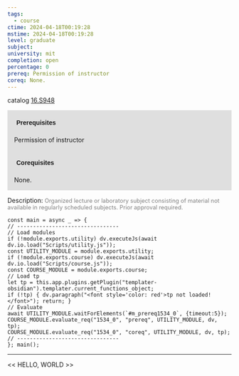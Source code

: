 ```yaml
---
tags:
  - course
ctime: 2024-04-18T00:19:28
mstime: 2024-04-18T00:19:28
level: graduate
subject: 
university: mit
completion: open
percentage: 0
prereq: Permission of instructor
coreq: None.
---
```


catalog [16.S948](http://student.mit.edu/catalog/m16b.html#16.S948)

<span style="display: block; padding: 15px; background-color: rgb(100, 100, 100, 0.2);"><font id="m_prereq1534_0" style="display: block; font-family: Arial, sans-serif; font-weight: bold; padding: 5px">Prerequisites</font><br><span id="prereq1534_0">Permission of instructor</span></span>
<span style="display: block; padding: 15px; background-color: rgb(100, 100, 100, 0.2);"><font id="m_coreq1534_0" style="display: block; font-family: Arial, sans-serif; font-weight: bold; padding: 5px">Corequisites</font><br><span id="coreq1534_0">None.</span></span>

<font style="">Description:</font>
<font style="color: grey; font-size: 0.8rem;">Organized lecture or laboratory subject consisting of material not available in regularly scheduled subjects. Prior approval required.</font>

```dataviewjs
const main = async _ => {
// --------------------------------
// Load modules
if (!module.exports.utility) dv.executeJs(await dv.io.load("Scripts/utility.js"));
const UTILITY_MODULE = module.exports.utility;
if (!module.exports.course) dv.executeJs(await dv.io.load("Scripts/course.js"));
const COURSE_MODULE = module.exports.course;
// Load tp
let tp = this.app.plugins.getPlugin("templater-obsidian").templater.current_functions_object;
if (!tp) { dv.paragraph("<font style='color: red'>tp not loaded!</font>"); return; }
// Evaluate
await UTILITY_MODULE.waitForElements(`#m_prereq1534_0`, {timeout:5});
COURSE_MODULE.evaluate_req("1534_0", "prereq", UTILITY_MODULE, dv, tp);
COURSE_MODULE.evaluate_req("1534_0", "coreq", UTILITY_MODULE, dv, tp);
// --------------------------------
}; main();
```

---

<< HELLO, WORLD >>
